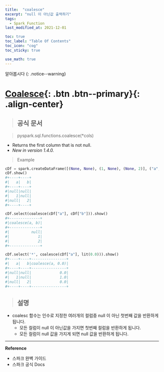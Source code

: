 ```yaml
---
title:  "coalesce"
excerpt: "null 이 아닌값 출력하기"
tags:
  - Spark_Function
last_modified_at: 2021-12-01

toc: true
toc_label: "Table Of Contents"
toc_icon: "cog"
toc_sticky: true

use_math: true
---
```


알아봅시다
{: .notice--warning}

# [Coalesce](#link){: .btn .btn--primary}{: .align-center}

> ## 공식 문서

> pyspark.sql.functions.coalesce(\*cols)

- Returns the first column that is not null.
- *New in version 1.4.0.*

> Example

```python
cDf = spark.createDataFrame([(None, None), (1, None), (None, 2)], ("a", "b"))
cDf.show()
#+----+----+
#|   a|   b|
#+----+----+
#|null|null|
#|   1|null|
#|null|   2|
#+----+----+
```

```python
cDf.select(coalesce(cDf["a"], cDf["b"])).show()
#+--------------+
#|coalesce(a, b)|
#+--------------+
#|          null|
#|             1|
#|             2|
#+--------------+
```

```python
cDf.select('*', coalesce(cDf["a"], lit(0.0))).show()
#+----+----+----------------+
#|   a|   b|coalesce(a, 0.0)|
#+----+----+----------------+
#|null|null|             0.0|
#|   1|null|             1.0|
#|null|   2|             0.0|
#+----+----+----------------+
```

> ## 설명

- coalesc 함수는 인수로 지정한 여러개의 컬럼중 null 이 아닌 첫번째 값을 반환하게 됩니다.
  - 모든 컬럼이 null 이 아닌값을 가지면 첫번째 컬럼을 반환하게 됩니다. 
  - 모든 컬럼이 null 값을 가지게 되면 null 값을 반환하게 됩니다.


---

**Reference**

- 스파크 완벽 가이드
- 스파크 공식 Docs

